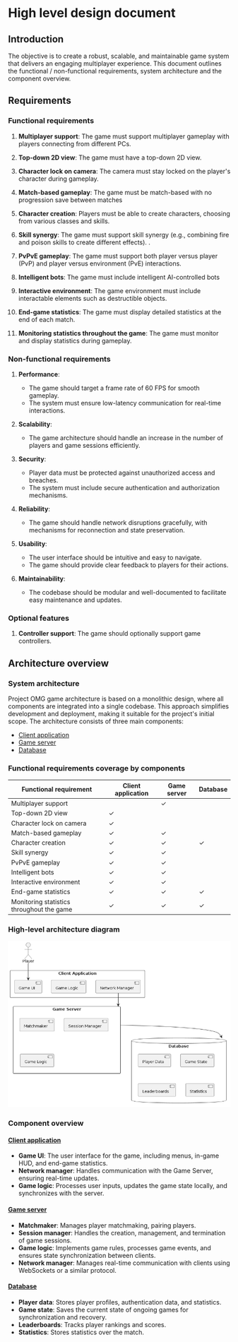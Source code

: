 # High level design document

## Introduction

The objective is to create a robust, scalable, and maintainable game system that
delivers an engaging multiplayer experience.
This document outlines the functional / non-functional requirements, system
architecture and the component overview.

## Requirements

### Functional requirements

1. **Multiplayer support**: The game must support multiplayer gameplay with
     players connecting from different PCs.

2. **Top-down 2D view**: The game must have a top-down 2D view.

3. **Character lock on camera**: The camera must stay locked on the player's
   character during gameplay.

4. **Match-based gameplay**: The game must be match-based with no progression
   save between matches

5. **Character creation**: Players must be able to create characters, choosing
     from various classes and skills.

6. **Skill synergy**: The game must support skill synergy (e.g., combining fire
     and poison skills to create different effects). .

7. **PvPvE gameplay**: The game must support both player versus player (PvP) and
     player versus environment (PvE) interactions.

8. **Intelligent bots**: The game must include intelligent AI-controlled bots

9. **Interactive environment**: The game environment must include interactable
     elements such as destructible objects.

10. **End-game statistics**: The game must display detailed statistics at the
    end of each match.

11. **Monitoring statistics throughout the game**: The game must monitor and
    display statistics during gameplay.

### Non-functional requirements

1. **Performance**:
   - The game should target a frame rate of 60 FPS for smooth gameplay.
   - The system must ensure low-latency communication for real-time interactions.

2. **Scalability**:
   - The game architecture should handle an increase in the number of players
     and game sessions efficiently.

3. **Security**:
   - Player data must be protected against unauthorized access and breaches.
   - The system must include secure authentication and authorization mechanisms.

4. **Reliability**:
   - The game should handle network disruptions gracefully, with mechanisms for
     reconnection and state preservation.

5. **Usability**:
   - The user interface should be intuitive and easy to navigate.
   - The game should provide clear feedback to players for their actions.

6. **Maintainability**:
   - The codebase should be modular and well-documented to facilitate easy
     maintenance and updates.

### Optional features

1. **Controller support**: The game should optionally support game controllers.

## Architecture overview

### System architecture

Project OMG game architecture is based on a monolithic design, where all
components are integrated into a single codebase. This approach simplifies
development and deployment, making it suitable for the project's initial scope.
The architecture consists of three main components:

- [Client application][client_app_doc]
- [Game server][game_server_doc]
- [Database][database_doc]

### Functional requirements coverage by components

| Functional requirement | Client application | Game server | Database |
|------------------------|--------------------|-------------|----------|
| Multiplayer support    |                    |      ✓      |          |
| Top-down 2D view       |         ✓          |             |          |
| Character lock on camera |       ✓          |             |          |
| Match-based gameplay   |         ✓          |      ✓      |          |
| Character creation     |         ✓          |      ✓      |     ✓    |
| Skill synergy          |         ✓          |      ✓      |          |
| PvPvE gameplay         |         ✓          |      ✓      |          |
| Intelligent bots       |         ✓         |      ✓      |          |
| Interactive environment |        ✓          |      ✓      |          |
| End-game statistics    |         ✓          |      ✓      |     ✓    |
| Monitoring statistics throughout the game | ✓ |      ✓      |     ✓  |

### High-level architecture diagram

![High-Level Architecture](figures/hld_arch.png)

### Component overview

#### [Client application][client_app_doc]

- **Game UI**: The user interface for the game, including menus, in-game HUD,
  and end-game statistics.
- **Network manager**: Handles communication with the Game Server, ensuring
  real-time updates.
- **Game logic**: Processes user inputs, updates the game state locally, and
  synchronizes with the server.

[client_app_doc]: hld_client_app.md

#### [Game server][game_server_doc]

- **Matchmaker**: Manages player matchmaking, pairing players.
- **Session manager**: Handles the creation, management, and termination of game
  sessions.
- **Game logic**: Implements game rules, processes game events, and ensures
  state synchronization between clients.
- **Network manager**: Manages real-time communication with clients using
  WebSockets or a similar protocol.

[game_server_doc]: hld_game_server.md

#### [Database][database_doc]

- **Player data**: Stores player profiles, authentication data, and statistics.
- **Game state**: Saves the current state of ongoing games for synchronization
  and recovery.
- **Leaderboards**: Tracks player rankings and scores.
- **Statistics**: Stores statistics over the match.

[database_doc]: hld_database.md
